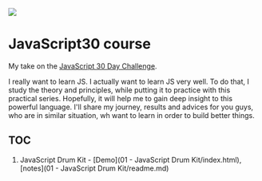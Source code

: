 ![](https://javascript30.com/images/JS3-social-share.png)

# JavaScript30 course

My take on the [JavaScript 30 Day Challenge](https://JavaScript30.com).

I really want to learn JS. I actually want to learn JS very well. To do that, I study the theory and principles, while putting it to practice with this practical series. Hopefully, it will help me to gain deep insight to this powerful language. I'll share my journey, results and advices for you guys, who are in similar situation, wh want to learn in order to build better things.

## TOC
1. JavaScript Drum Kit - [Demo](01 - JavaScript Drum Kit/index.html), [notes](01 - JavaScript Drum Kit/readme.md)

